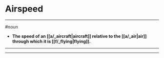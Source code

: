 # Airspeed
---
#noun
- **The speed of an [[a/_aircraft|aircraft]] relative to the [[a/_air|air]] through which it is [[f/_flying|flying]].**
---
---
